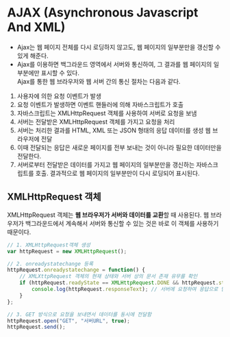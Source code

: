 # AJAX (Asynchronous Javascript And XML)
- Ajax는 웹 페이지 전체를 다시 로딩하지 않고도, 웹 페이지의 일부분만을 갱신할 수 있게 해준다.
- Ajax를 이용하면 백그라운드 영역에서 서버와 통신하여, 그 결과를 웹 페이지의 일부분에만 표시할 수 있다.        
Ajax를 통한 웹 브라우저와 웹 서버 간의 통신 절차는 다음과 같다.      
1. 사용자에 의한 요청 이벤트가 발생
2. 요청 이벤트가 발생하면 이벤트 핸들러에 의해 자바스크립트가 호출
3. 자바스크립트는 XMLHttpRequest 객체를 사용하여 서버로 요청을 보냄
4. 서버는 전달받은 XMLHttpRequest 객체를 가지고 요청을 처리
5. 서버는 처리한 결과를 HTML, XML 또는 JSON 형태의 응답 데이터를 생성 웹 브라우저에 전달
6. 이때 전달되는 응답은 새로운 페이지를 전부 보내는 것이 아니라 필요한 데이터만을 전달한다.
7. 서버로부터 전달받은 데이터를 가지고 웹 페이지의 일부분만을 갱신하는 자바스크립트를 호출. 결과적으로 웹 페이지의 일부분만이 다시 로딩되어 표시된다.
## XMLHttpRequest 객체
XMLHttpRequest 객체는 **웹 브라우저가 서버와 데이터를 교환**할 때 사용된다. 웹 브라우저가 백그라운드에서 계속해서 서버와 통신할 수 있는 것은 바로 이 객체를 사용하기 때문이다.
```javascript
// 1. XMLHttpRequest객체 생성
var httpRequest = new XMLHttpRequest(); 

// 2. onreadystatechange 등록
httpRequest.onreadystatechange = function() {
	// XMLXttpRequest 객체의 현재 상태와 서버 상의 문서 존재 유무를 확인
    if (httpRequest.readyState == XMLHttpRequest.DONE && httpRequest.status == 200 ) {
    	console.log(httpRequest.responseText); // 서버에 요청하여 응답으로 받은 데이터를 문자열로 반환
    }
};

// 3. GET 방식으로 요청을 보내면서 데이터를 동시에 전달함
httpRequest.open("GET", "서버URL", true);
httpRequest.send();
```
